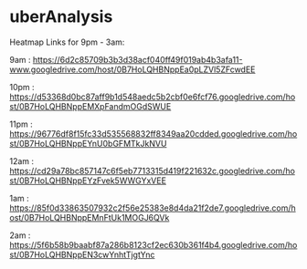 # uberAnalysis

Heatmap Links for 9pm - 3am:

9am   :  https://6d2c85709b3b3d38acf040ff49f019ab4b3afa11-www.googledrive.com/host/0B7HoLQHBNppEa0pLZVl5ZFcwdEE

10pm  :  https://d53368d0bc87aff9b1d548aedc5b2cbf0e6fcf76.googledrive.com/host/0B7HoLQHBNppEMXpFandmOGdSWUE

11pm  :  https://96776df8f15fc33d535568832ff8349aa20cdded.googledrive.com/host/0B7HoLQHBNppEYnU0bGFMTkJkNVU

12am  :  https://cd29a78bc857147c6f5eb7713315d419f221632c.googledrive.com/host/0B7HoLQHBNppEYzFvek5WWGYxVEE

1am   :   https://85f0d33863507932c2f56e25383e8d4da21f2de7.googledrive.com/host/0B7HoLQHBNppEMnFtUk1MOGJ6QVk

2am   :   https://5f6b58b9baabf87a286b8123cf2ec630b361f4b4.googledrive.com/host/0B7HoLQHBNppEN3cwYnhtTjgtYnc
